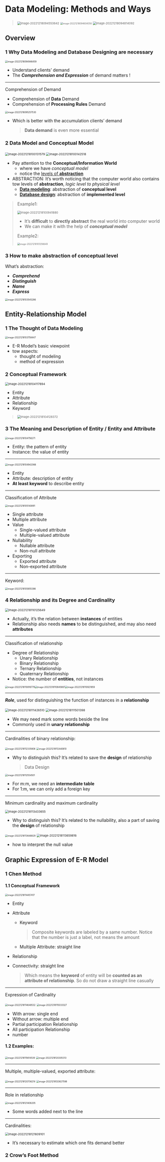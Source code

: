# Data Modeling: Methods and Ways

>   <img src="README.assets/image-20221218094553642.png" alt="image-20221218094553642" style="zoom:67%;" />
>
>   <img src="README.assets/image-20221218094604058.png" alt="image-20221218094604058" style="zoom:50%;" />
>
>   <img src="README.assets/image-20221218094814092.png" alt="image-20221218094814092" style="zoom:67%;" />

## Overview

### 1 Why Data Modeling and Database Designing are necessary

<img src="README.assets/image-20221218094946459.png" alt="image-20221218094946459" style="zoom:50%;" />

-   Understand clients’ demand
-   The ***Comprehension and Expression*** of demand matters !

---

Comprehension of Demand

-   Comprehension of **Data** Demand
-   Comprehension of **Processing Rules** Demand

<img src="README.assets/image-20221218095257530.png" alt="image-20221218095257530" style="zoom:50%;" />

-   Which is better with the accumulation clients’ demand

    >   **Data demand** is even more essential

### 2 Data Model and Conceptual Model

<img src="README.assets/image-20221218100131579.png" alt="image-20221218100131579" style="zoom:67%;" />

<img src="README.assets/image-20221218100142518.png" alt="image-20221218100142518" style="zoom:67%;" />

-   Pay attention to the **Conceptual/Information World**
    -   where we have *conceptual model*
    -   notice the <u>levels of **abstraction**</u>
-   ABSTRACTION: It’s worth noticing that the computer world also contains tow levels of **abstraction**, *logic level to physical level*
    -   **<u>Data modeling</u>**: abstraction of **conceptual level**
    -   **<u>Database design</u>**: abstraction of **implemented level**

>   Example1:
>
>   <img src="README.assets/image-20221218100941880.png" alt="image-20221218100941880" style="zoom:67%;" />
>
>   -   It’s **difficult** to **directly abstract** the real world into computer world
>   -   We can make it with the help of ***conceptual model***
>
>   Example2:
>
>   <img src="README.assets/image-20221218101256649.png" alt="image-20221218101256649" style="zoom:50%;" />

### 3 How to make abstraction of conceptual level

What’s abstraction:

-   ***Comprehend***
-   ***Distinguish***
-   ***Name***
-   ***Express***

<img src="README.assets/image-20221218103545286.png" alt="image-20221218103545286" style="zoom:50%;" />

## Entity-Relationship Model

### 1 The Thought of Data Modeling

<img src="README.assets/image-20221218103758447.png" alt="image-20221218103758447" style="zoom:50%;" />

-   E-R Model’s basic viewpoint
-   tow aspects:
    -   thought of modeling
    -   method of expression

### 2 Conceptual Framework

<img src="README.assets/image-20221218104117894.png" alt="image-20221218104117894" style="zoom:67%;" />

-   Entity
-   Attribute
-   Relationship
-   Keyword

>   <img src="README.assets/image-20221218104128372.png" alt="image-20221218104128372" style="zoom:67%;" />

### 3 The Meaning and Description of Entity / Entity and Attribute

<img src="README.assets/image-20221218104756271.png" alt="image-20221218104756271" style="zoom:50%;" />

-   Entity: the pattern of entity
-   Instance: the value of entity

---

<img src="README.assets/image-20221218104942066.png" alt="image-20221218104942066" style="zoom:50%;" />

-   Entity
-   Attribute: description of entity
-   **At least keyword** to describe entity

---

Classification of Attribute

<img src="README.assets/image-20221218105140891.png" alt="image-20221218105140891" style="zoom:50%;" />

-   Single attribute
-   Multiple attribute
-   Value
    -   Single-valued attribute
    -   Multiple-valued attribute
-   Nullability
    -   Nullable attribute
    -   Non-null attribute
-   Exporting
    -   Exported attribute
    -   Non-exported attribute

---

Keyword:

<img src="README.assets/image-20221218105855386.png" alt="image-20221218105855386" style="zoom:50%;" />

### 4 Relationship and its Degree and Cardinality

<img src="README.assets/image-20221218110125649.png" alt="image-20221218110125649" style="zoom:67%;" />

-   Actually, it’s the relation between **instances** of entities
-   Relationship also needs **names** to be distinguished, and may also need **attributes**

---

Classification of relationship

-   Degree of Relationship
    -   Unary Relationship
    -   Binary Relationship
    -   Ternary Relationship
    -   Quaternary Relationship
-   Notice: the number of **entities**, not instances

<img src="README.assets/image-20221218110816779.png" alt="image-20221218110816779" style="zoom:50%;" /><img src="README.assets/image-20221218110845887.png" alt="image-20221218110845887" style="zoom:50%;" /><img src="README.assets/image-20221218110921859.png" alt="image-20221218110921859" style="zoom:50%;" />

---

***Role***, used for distinguishing the function of instances in a **relationship**

<img src="README.assets/image-20221218111426510.png" alt="image-20221218111426510" style="zoom:67%;" />

<img src="README.assets/image-20221218111501398.png" alt="image-20221218111501398" style="zoom:67%;" />

-   We may need mark some words beside the line
-   Commonly used in **unary relationship**

---

Cardinalities of binary relationship:

<img src="README.assets/image-20221218112335806.png" alt="image-20221218112335806" style="zoom:50%;" />

<img src="README.assets/image-20221218112440610.png" alt="image-20221218112440610" style="zoom:50%;" />

-   Why to distinguish this? It’s related to save the **design** of relationship

    >   Data Design

<img src="README.assets/image-20221218112554501.png" alt="image-20221218112554501" style="zoom:50%;" />

-   For m:m, we need an **intermediate table**
-   For 1:m, we can only add a foreign key

---

Minimum cardinality and maximum cardinality

<img src="README.assets/image-20221218113433655.png" alt="image-20221218113433655" style="zoom:67%;" />

-   Why to distinguish this? It’s related to the nullability, also a part of saving the **design** of relationship

<img src="README.assets/image-20221218113648829.png" alt="image-20221218113648829" style="zoom:50%;" />

<img src="README.assets/image-20221218113659816.png" alt="image-20221218113659816" style="zoom:67%;" />

-   how to interpret the null value

## Graphic Expression of E-R Model

### 1 Chen Method

#### 1.1 Conceptual Framework

<img src="README.assets/image-20221218114457417.png" alt="image-20221218114457417" style="zoom:50%;" />

-   Entity

-   Attribute

    -   Keyword

        >   Composite keywords are labeled by a same number. Notice that the number is just a label, not means the amount

    -   Multiple Attribute: straight line

-   Relationship

-   Connectivity: straight line

    >   Which means the **keyword** of entity will be **counted as an attribute of relationship**. So do not draw a straight line casually

---

Expression of Cardinality

<img src="README.assets/image-20221218114648532.png" alt="image-20221218114648532" style="zoom:50%;" />

<img src="README.assets/image-20221218115033327.png" alt="image-20221218115033327" style="zoom:50%;" />

-   With arrow: single end
-   Without arrow: multiple end
-   Partial participation Relationship
-   All participation Relationship
-   number

#### 1.2 Examples:

<img src="README.assets/image-20221218115614539.png" alt="image-20221218115614539" style="zoom:50%;" />

<img src="README.assets/image-20221218120305313.png" alt="image-20221218120305313" style="zoom:50%;" />

---

Multiple, multiple-valued, exported attribute:

<img src="README.assets/image-20221218120736214.png" alt="image-20221218120736214" style="zoom:50%;" />

<img src="README.assets/image-20221218120827598.png" alt="image-20221218120827598" style="zoom:50%;" />

---

Role in relationship

<img src="README.assets/image-20221218121406205.png" alt="image-20221218121406205" style="zoom:50%;" />

-   Some words added next to the line

---

Cardinalities:

<img src="README.assets/image-20221218121609101.png" alt="image-20221218121609101" style="zoom:67%;" />

-   It’s necessary to estimate which one fits demand better

### 2 Crow’s Foot Method



